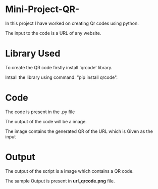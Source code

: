 # Mini-Project-QR-
In this project I have worked on creating Qr codes using python.

The input to the code is a URL of any website.
# Library Used
To create the QR code firstly install 'qrcode' library.

Intsall the library using command:
"pip install qrcode".
# Code
The code is present in the .py file

The output of the code will be a image.

The image contains the generated QR of the URL which is Given as the input
# Output
The output of the script is a image which contains a QR code.

The sample Output is present in __url_qrcode.png__ file.
